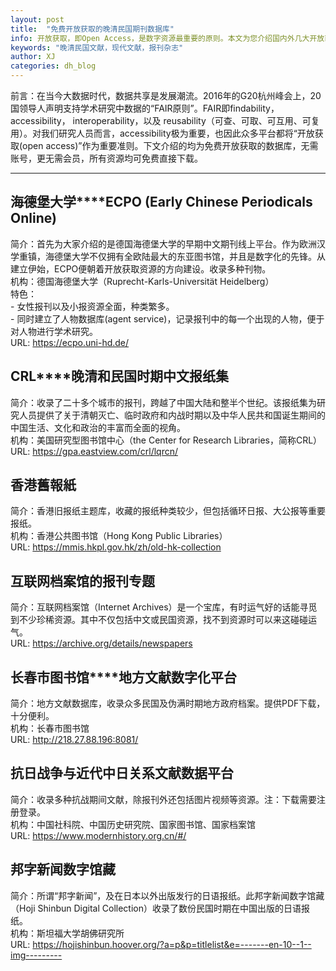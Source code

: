 ```yaml
---
layout: post
title:  "免费开放获取的晚清民国期刊数据库"
info: 开放获取，即Open Access，是数字资源最重要的原则。本文为您介绍国内外几大开放获取的民国报刊杂志数据库。
keywords: "晚清民国文献，现代文献，报刊杂志"
author: XJ
categories: dh_blog
---
```


前言：在当今大数据时代，数据共享是发展潮流。2016年的G20杭州峰会上，20国领导人声明支持学术研究中数据的“FAIR原则”。FAIR即findability，accessibility， interoperability，以及 reusability（可查、可取、可互用、可复用）。对我们研究人员而言，accessibility极为重要，也因此众多平台都将“开放获取(open access)”作为重要准则。下文介绍的均为免费开放获取的数据库，无需账号，更无需会员，所有资源均可免费直接下载。  

---


## **海德堡大学****ECPO (Early Chinese Periodicals Online)**

简介：首先为大家介绍的是德国海德堡大学的早期中文期刊线上平台。作为欧洲汉学重镇，海德堡大学不仅拥有全欧陆最大的东亚图书馆，并且是数字化的先锋。从建立伊始，ECPO便朝着开放获取资源的方向建设。收录多种刊物。  
机构：德国海德堡大学（Ruprecht-Karls-Universität Heidelberg）  
特色：  
    - 女性报刊以及小报资源全面，种类繁多。  
    - 同时建立了人物数据库(agent service)，记录报刊中的每一个出现的人物，便于对人物进行学术研究。  
URL: <https://ecpo.uni-hd.de/>  


## **CRL****晚清和民国时期中文报纸集**

简介：收录了二十多个城市的报刊，跨越了中国大陆和整半个世纪。该报纸集为研究人员提供了关于清朝灭亡、临时政府和内战时期以及中华人民共和国诞生期间的中国生活、文化和政治的丰富而全面的视角。  
机构：美国研究型图书馆中心（the Center for Research Libraries，简称CRL）  
URL: <https://gpa.eastview.com/crl/lqrcn/>  


## **香港舊報紙**

简介：香港旧报纸主题库，收藏的报纸种类较少，但包括循环日报、大公报等重要报纸。  
机构：香港公共图书馆（Hong Kong Public Libraries）  
URL: <https://mmis.hkpl.gov.hk/zh/old-hk-collection>  


## **互联网档案馆的报刊专题**

简介：互联网档案馆（Internet Archives）是一个宝库，有时运气好的话能寻觅到不少珍稀资源。其中不仅包括中文或民国资源，找不到资源时可以来这碰碰运气。  
URL: <https://archive.org/details/newspapers>  


## **长春市图书馆****地方文献数字化平台**

简介：地方文献数据库，收录众多民国及伪满时期地方政府档案。提供PDF下载，十分便利。  
机构：长春市图书馆  
URL: <http://218.27.88.196:8081/>  


## **抗日战争与近代中日关系文献数据平台**

简介：收录多种抗战期间文献，除报刊外还包括图片视频等资源。注：下载需要注册登录。  
机构：中国社科院、中国历史研究院、国家图书馆、国家档案馆  
URL: <https://www.modernhistory.org.cn/#/>  


## **邦字新闻数字馆藏**     

简介：所谓“邦字新闻”，及在日本以外出版发行的日语报纸。此邦字新闻数字馆藏（Hoji Shinbun Digital Collection）收录了数份民国时期在中国出版的日语报纸。  
机构：斯坦福大学胡佛研究所  
URL: <https://hojishinbun.hoover.org/?a=p&p=titlelist&e=-------en-10--1--img--------->  